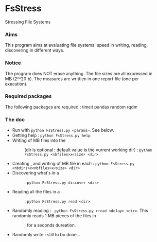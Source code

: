 # FsStress
Stressing File Systems

### Aims
This program aims at evaluating file systems' speed in writing, reading, discovering in different ways. 

### Notice
The program does NOT erase anything. 
The file sizes are all expressed in MB (2^^20 b).
The measures are writtien in one report file (one per execution).

### Required packages
The following packages are required : timeit pandas random rqdm

### The doc
- Run with `python FsStress.py <params>`. See below.
- Getting help : `python FsStress.py help`
- Writing <nbfiles> of <size> MB files into the <dir> (dir is optional : default value is the vurrent working dir) : `python FsStress.py <nbfiles>x<size> <dir>`
- Creating <nbdirs>, and writing <nbfiles> of <size> MB file in each : `python FsStress.py <nbdirs>x<nbfiles>x<size> <dir>`
- Discovering what's in a <dir> : `python FsStress.py discover <dir>`
- Reading all the files in a <dir> : `python FsStress.py read <dir>`
- Randomly reading : ` python FsStress.py rread <delay> <dir>`. This randomly reads 1 MB pieces of the files in <dir>, for a <delay> seconds dureation.
- Randomly write : still to bo done...
